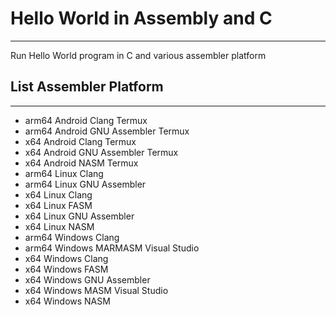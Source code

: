 # Hello World in Assembly and C
-------------------------------

Run Hello World program in C and various assembler platform

## List Assembler Platform
--------------------------

-  arm64 Android Clang Termux
-  arm64 Android GNU Assembler Termux
-  x64 Android Clang Termux
-  x64 Android GNU Assembler Termux
-  x64 Android NASM Termux
-  arm64 Linux Clang
-  arm64 Linux GNU Assembler
-  x64 Linux Clang
-  x64 Linux FASM
-  x64 Linux GNU Assembler
-  x64 Linux NASM
-  arm64 Windows Clang
-  arm64 Windows MARMASM Visual Studio
-  x64 Windows Clang
-  x64 Windows FASM
-  x64 Windows GNU Assembler
-  x64 Windows MASM Visual Studio
-  x64 Windows NASM
